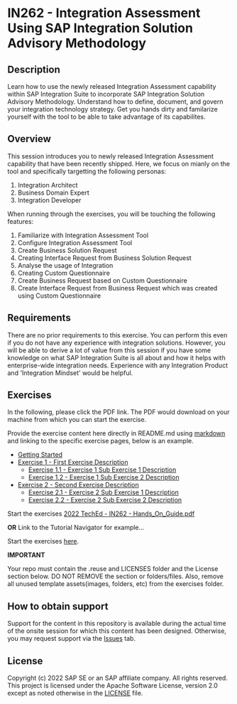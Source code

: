 # IN262 - Integration Assessment Using SAP Integration Solution Advisory Methodology

## Description

Learn how to use the newly released Integration Assessment capability within SAP Integration Suite to incorporate SAP Integration Solution Advisory Methodology. Understand how to define, document, and govern your integration technology strategy. Get you hands dirty and familarize yourself with the tool to be able to take advantage of its capabilites.   

## Overview

This session introduces you to newly released Integration Assessment capability that have been recently shipped. Here, we focus on mianly on the tool and specifically targetting the following personas:
1. Integration Architect
2. Business Domain Expert
3. Integration Developer

When running through the exercises, you will be touching the following features:

1. Familiarize with Integration Assessment Tool
2. Configure Integration Assessment Tool
3. Create Business Solution Request
4. Creating Interface Request from Business Solution Request
5. Analyse the usage of Integration
6. Creating Custom Questionnaire
7. Create Business Request based on Custom Questionnaire
8. Create Interface Request from Business Request which was created using Custom Questionnaire

## Requirements

There are no prior requirements to this exercise. You can perform this even if you do not have any experience with integration solutions. However, you will be able to derive a lot of value from this session if you have some knowledge on what SAP Integration Suite is all about and how it helps with enterprise-wide integration needs. Experience with any Integration Product and 'Integration Mindset' would be helpful.

## Exercises

In the following, please click the PDF link. The PDF would download on your machine from which you can start the exercise. 

Provide the exercise content here directly in README.md using [markdown](https://guides.github.com/features/mastering-markdown/) and linking to the specific exercise pages, below is an example.

- [Getting Started](exercises/ex0/)
- [Exercise 1 - First Exercise Description](exercises/ex1/)
    - [Exercise 1.1 - Exercise 1 Sub Exercise 1 Description](exercises/ex1#exercise-11-sub-exercise-1-description)
    - [Exercise 1.2 - Exercise 1 Sub Exercise 2 Description](exercises/ex1#exercise-12-sub-exercise-2-description)
- [Exercise 2 - Second Exercise Description](exercises/ex2/)
    - [Exercise 2.1 - Exercise 2 Sub Exercise 1 Description](exercises/ex2#exercise-21-sub-exercise-1-description)
    - [Exercise 2.2 - Exercise 2 Sub Exercise 2 Description](exercises/ex2#exercise-22-sub-exercise-2-description)

Start the exercises [2022 TechEd - IN262 - Hands_On_Guide.pdf](https://github.com/SAP-samples/teched2022-IN262/files/9734812/2022.TechEd.-.IN262.-.Hands_On_Guide.pdf)

**OR** Link to the Tutorial Navigator for example...

Start the exercises [here](https://developers.sap.com/tutorials/abap-environment-trial-onboarding.html).

**IMPORTANT**

Your repo must contain the .reuse and LICENSES folder and the License section below. DO NOT REMOVE the section or folders/files. Also, remove all unused template assets(images, folders, etc) from the exercises folder. 

## How to obtain support

Support for the content in this repository is available during the actual time of the onsite session for which this content has been designed. Otherwise, you may request support via the [Issues](../../issues) tab.

## License
Copyright (c) 2022 SAP SE or an SAP affiliate company. All rights reserved. This project is licensed under the Apache Software License, version 2.0 except as noted otherwise in the [LICENSE](LICENSES/Apache-2.0.txt) file.
